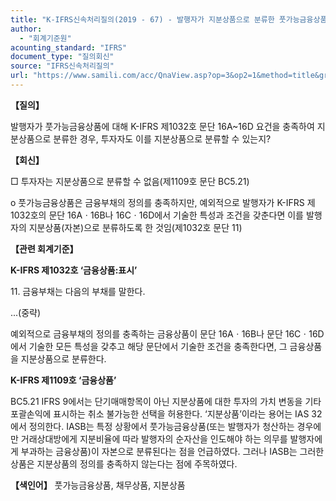 ```yaml
---
title: "K-IFRS신속처리질의(2019 - 67) - 발행자가 지분상품으로 분류한 풋가능금융상품에 대한 투자자의 분"
author:
  - "회계기준원"
acounting_standard: "IFRS"
document_type: "질의회신"
source: "IFRS신속처리질의"
url: "https://www.samili.com/acc/QnaView.asp?op=3&op2=1&method=title&group=2124-15;1&orgcode=3&searchword=&page=37&code=K%2DIFRS%EC%8B%A0%EC%86%8D%EC%B2%98%EB%A6%AC%EC%A7%88%EC%9D%98%2D67%3A201906"
---
```

**【질의】**

  

발행자가 풋가능금융상품에 대해 K-IFRS 제1032호 문단 16A~16D 요건을 충족하여 지분상품으로 분류한 경우, 투자자도 이를 지분상품으로 분류할 수 있는지?

  
  

**【회신】**

  

□ 투자자는 지분상품으로 분류할 수 없음(제1109호 문단 BC5.21)

  

o 풋가능금융상품은 금융부채의 정의를 충족하지만, 예외적으로 발행자가 K-IFRS 제1032호의 문단 16Aㆍ16B나 16Cㆍ16D에서 기술한 특성과 조건을 갖춘다면 이를 발행자의 지분상품(자본)으로 분류하도록 한 것임(제1032호 문단 11)

  
  

**【관련 회계기준】**

  

**K-IFRS 제1032호 ‘금융상품:표시’**

  

11\. 금융부채는 다음의 부채를 말한다.

...(중략)

예외적으로 금융부채의 정의를 충족하는 금융상품이 문단 16Aㆍ16B나 문단 16Cㆍ16D에서 기술한 모든 특성을 갖추고 해당 문단에서 기술한 조건을 충족한다면, 그 금융상품을 지분상품으로 분류한다.

  

**K-IFRS 제1109호 ‘금융상품’**

  

BC5.21 IFRS 9에서는 단기매매항목이 아닌 지분상품에 대한 투자의 가치 변동을 기타포괄손익에 표시하는 취소 불가능한 선택을 허용한다. ‘지분상품’이라는 용어는 IAS 32에서 정의한다. IASB는 특정 상황에서 풋가능금융상품(또는 발행자가 청산하는 경우에만 거래상대방에게 지분비율에 따라 발행자의 순자산을 인도해야 하는 의무를 발행자에게 부과하는 금융상품)이 자본으로 분류된다는 점을 언급하였다. 그러나 IASB는 그러한 상품은 지분상품의 정의를 충족하지 않는다는 점에 주목하였다.

  
  

**【색인어】** 풋가능금융상품, 채무상품, 지분상품
